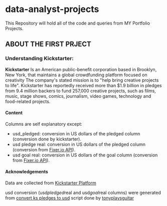 # data-analyst-projects


This Repository will hold all of the code and queries from MY Portfolio Projects.

## ABOUT THE FIRST PRJECT 

###  **Understanding Kickstarter:**

**Kickstarter** Is an American public-benefit corporation based in Brooklyn, New York, that maintains a global crowdfunding platform focused on creativity The company's stated mission is to "help bring creative projects to life". Kickstarter has reportedly received more than $1.9 billion in pledges from 9.4 million backers to fund 257,000 creative projects, such as films, music, stage shows, comics, journalism, video games, technology and food-related projects.

#### **Content**
 Columns are self explanatory except:

- usd_pledged: conversion in US dollars of the pledged column (conversion done by kickstarter).
- usd pledge real: conversion in US dollars of the pledged column (conversion from [Fixer.io API](http://fixer.io/)).
- usd goal real: conversion in US dollars of the goal column (conversion from [Fixer.io API](http://fixer.io/)).

#### **Acknowledgements**

Data are collected from [Kickstarter Platform](https://www.kickstarter.com/)

usd conversion (usd*pledged*real and usd*goal*real columns) were generated from [convert ks pledges to usd](https://www.kaggle.com/tonyplaysguitar/convert-ks-pledges-to-usd/) script done by [tonyplaysguitar](https://www.kaggle.com/tonyplaysguitar)
